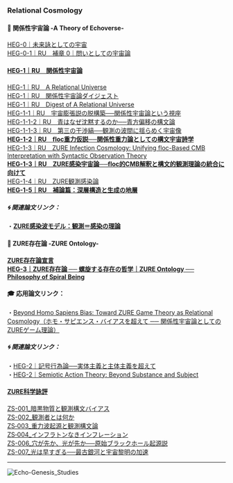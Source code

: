 ### Relational Cosmology
#### 💫 関係性宇宙論 -A Theory of Echoverse-  

[HEG-0｜未来詠としての宇宙](./articles/HEG-0_poem.md)  
[HEG-0-1｜RU　補章 0｜問いとしての宇宙論](./articles/HEG-0-1_RU_introduction.md)  
#### [HEG-1｜RU　関係性宇宙論](./articles/HEG-1_RU_full.md)  
[HEG-1｜RU　A Relational Universe](./articles/HEG-1_RU_A-Relational-Universe.md)  
[HEG-1｜RU　関係性宇宙論ダイジェスト](./articles/HEG-1_RU_digest.md)  
[HEG-1｜RU　Digest of A Relational Universe](./articles/HEG-1_RU_Digest-of-A-Relational-Universe.md)  
[HEG-1-1｜RU　宇宙膨張説の脱構築──関係性宇宙論という視座](./articles/HEG-1-1_RU_Anti-Inflationary.md)  
[HEG-1-1-2｜RU　青はなぜ沈黙するのか──青方偏移の構文論](./articles/HEG-1-1-2_RU_Silent-Blue.md)  
[HEG-1-1-3｜RU　第三の干渉縞──観測の波間に揺らめく宇宙像](./articles/HEG-1-1-3_RU_Third-interference-fringe.md)  
[**HEG-1-2｜RU　floc重力仮説──関係性重力論としての構文宇宙詩学**](./articles/HEG-1-2_floc.md)  
[HEG-1-3｜RU　ZURE Infection Cosmology: Unifying floc-Based CMB Interpretation with Syntactic Observation Theory](./articles/HEG-1-3_ZURE_Infection_Cosmology.md)  
[**HEG-1-3｜RU　ZURE感染宇宙論──floc的CMB解釈と構文的観測理論の統合に向けて**](./articles/HEG-1-3_ZURE_Infection_Wave_Cosmology_JP.md)  
[HEG-1-4｜RU　ZURE観測感染論](./articles/HEG-1-4_RU_Observation-Infection.md)  
[**HEG-1-5｜RU　補論篇：深層構造と生成の地層**](./articles/HEG-1-5_RU_Addendum.md)  

##### 🌀 関連論文リンク：  
・[**ZURE感染波モデル：観測＝感染の理論**](./articles/ZURE_Infection-Wave-Model.md)  

#### 💫 ZURE存在論 -ZURE Ontology-  

[**ZURE存在論宣言**](https://camp-us.net/DZO.html)  
[**HEG-3｜ZURE存在論 ── 螺旋する存在の哲学｜ZURE Ontology ── Philosophy of Spiral Being**](https://camp-us.net/articles/HEG-3_ZURE-Ontology.html)  

#### 🎓 応用論文リンク：  
・[Beyond Homo Sapiens Bias: Toward ZURE Game Theory as Relational Cosmology（ホモ・サピエンス・バイアスを超えて ── 関係性宇宙論としてのZUREゲーム理論）](./articles/ZGT-0_GameTheory_As_RelationalField.md)  

##### 🌀 関連論文リンク：  
・[HEG-2｜記号行為論──実体主義と主体主義を超えて](./articles/HEG-2_SAT_JP.md)  
・[HEG-2｜Semiotic Action Theory: Beyond Substance and Subject](./articles/HEG-2_SAT_EN.md)  

#### [ZURE科学詠評](./ZSR.md)  

[ZS-001_暗黒物質と観測構文バイアス](./critics/ZS-001_darkmatter.md)  
[ZS-002_観測者とは何か](./critics/ZS-002_kansoku.md)   
[ZS‑003_重力波起源と観測構文論](./critics/ZS-003_gravitational-waves.md)  
[ZS‑004_インフラトンなきインフレーション](./critics/ZS-004_Inflation-without-inflaton.md)  
[ZS-006_穴が先か、光が先か──原始ブラックホール起源説](./critics/ZS-006_black-hole.md)  
[ZS-007_光は早すぎる──最古銀河と宇宙黎明の加速](./critics/ZS-007_earliest-galaxy.md)  


---
![Echo-Genesis_Studies](./assets/Echo-Genesis_Studies.png)